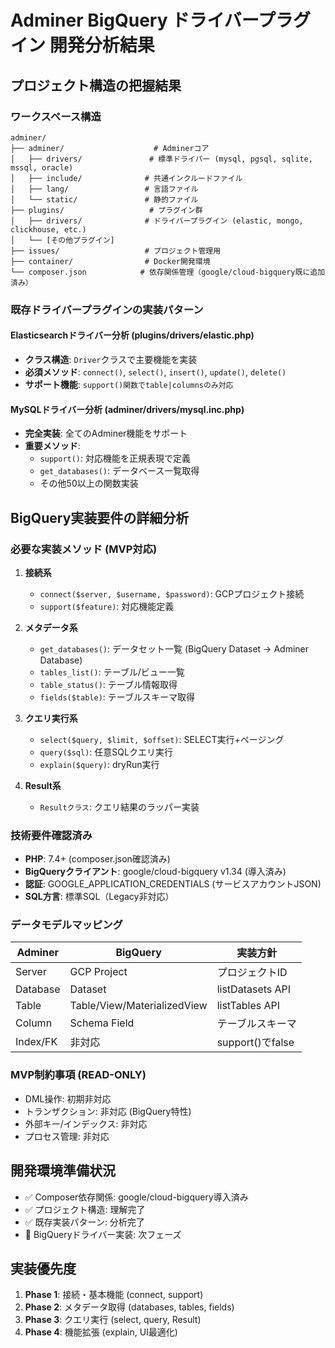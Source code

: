 # Adminer BigQuery ドライバープラグイン 開発分析結果

## プロジェクト構造の把握結果

### ワークスペース構造
```
adminer/
├── adminer/                    # Adminerコア
│   ├── drivers/               # 標準ドライバー (mysql, pgsql, sqlite, mssql, oracle)
│   ├── include/              # 共通インクルードファイル
│   ├── lang/                 # 言語ファイル
│   └── static/               # 静的ファイル
├── plugins/                   # プラグイン群
│   ├── drivers/              # ドライバープラグイン (elastic, mongo, clickhouse, etc.)
│   └── [その他プラグイン]
├── issues/                   # プロジェクト管理用
├── container/                # Docker開発環境
└── composer.json            # 依存関係管理（google/cloud-bigquery既に追加済み）
```

### 既存ドライバープラグインの実装パターン

#### Elasticsearchドライバー分析 (plugins/drivers/elastic.php)
- **クラス構造**: `Driver`クラスで主要機能を実装
- **必須メソッド**: `connect()`, `select()`, `insert()`, `update()`, `delete()`
- **サポート機能**: `support()関数でtable|columnsのみ対応`

#### MySQLドライバー分析 (adminer/drivers/mysql.inc.php) 
- **完全実装**: 全てのAdminer機能をサポート
- **重要メソッド**:
  - `support()`: 対応機能を正規表現で定義
  - `get_databases()`: データベース一覧取得
  - その他50以上の関数実装

## BigQuery実装要件の詳細分析

### 必要な実装メソッド (MVP対応)
1. **接続系**
   - `connect($server, $username, $password)`: GCPプロジェクト接続
   - `support($feature)`: 対応機能定義

2. **メタデータ系**
   - `get_databases()`: データセット一覧 (BigQuery Dataset → Adminer Database)
   - `tables_list()`: テーブル/ビュー一覧
   - `table_status()`: テーブル情報取得
   - `fields($table)`: テーブルスキーマ取得

3. **クエリ実行系**
   - `select($query, $limit, $offset)`: SELECT実行+ページング
   - `query($sql)`: 任意SQLクエリ実行
   - `explain($query)`: dryRun実行

4. **Result系**
   - `Resultクラス`: クエリ結果のラッパー実装

### 技術要件確認済み
- **PHP**: 7.4+ (composer.json確認済み)
- **BigQueryクライアント**: google/cloud-bigquery v1.34 (導入済み)
- **認証**: GOOGLE_APPLICATION_CREDENTIALS (サービスアカウントJSON)
- **SQL方言**: 標準SQL（Legacy非対応）

### データモデルマッピング
| Adminer | BigQuery | 実装方針 |
|---------|----------|----------|
| Server | GCP Project | プロジェクトID |
| Database | Dataset | listDatasets API |
| Table | Table/View/MaterializedView | listTables API |
| Column | Schema Field | テーブルスキーマ |
| Index/FK | 非対応 | support()でfalse |

### MVP制約事項 (READ-ONLY)
- DML操作: 初期非対応
- トランザクション: 非対応 (BigQuery特性)
- 外部キー/インデックス: 非対応
- プロセス管理: 非対応

## 開発環境準備状況
- ✅ Composer依存関係: google/cloud-bigquery導入済み
- ✅ プロジェクト構造: 理解完了
- ✅ 既存実装パターン: 分析完了
- 🔄 BigQueryドライバー実装: 次フェーズ

## 実装優先度
1. **Phase 1**: 接続・基本機能 (connect, support)
2. **Phase 2**: メタデータ取得 (databases, tables, fields)
3. **Phase 3**: クエリ実行 (select, query, Result)
4. **Phase 4**: 機能拡張 (explain, UI最適化)